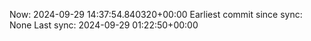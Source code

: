 Now: 2024-09-29 14:37:54.840320+00:00 Earliest commit since sync: None Last sync: 2024-09-29 01:22:50+00:00
